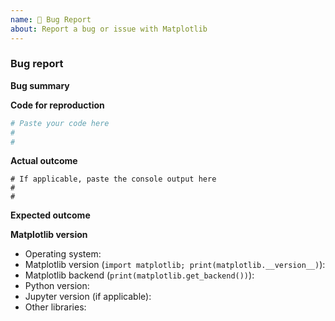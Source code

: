 ```yaml
---
name: 🐛 Bug Report
about: Report a bug or issue with Matplotlib
---
```

<!--To help us understand and resolve your issue, please fill out the form to the best of your ability.-->
<!--You can feel free to delete the sections that do not apply.-->

### Bug report

**Bug summary**

<!--A short 1-2 sentences that succinctly describes the bug-->

**Code for reproduction**

<!--A minimum code snippet required to reproduce the bug.
Please make sure to minimize the number of dependencies required, and provide
any necessary plotted data.
Avoid using threads, as Matplotlib is (explicitly) not thread-safe.-->

```python
# Paste your code here
#
#
```

**Actual outcome**

<!--The output produced by the above code, which may be a screenshot, console output, etc.-->

```
# If applicable, paste the console output here
#
#
```

**Expected outcome**

<!--A description of the expected outcome from the code snippet-->
<!--If this used to work in an earlier version of Matplotlib, please note the version it used to work on-->

**Matplotlib version**
<!--Please specify your platform and versions of the relevant libraries you are using:-->
  * Operating system: 
  * Matplotlib version (`import matplotlib; print(matplotlib.__version__)`): 
  * Matplotlib backend (`print(matplotlib.get_backend())`): 
  * Python version: 
  * Jupyter version (if applicable): 
  * Other libraries: 

<!--Please tell us how you installed matplotlib and python e.g., from source, pip, conda-->
<!--If you installed from conda, please specify which channel you used if not the default-->


